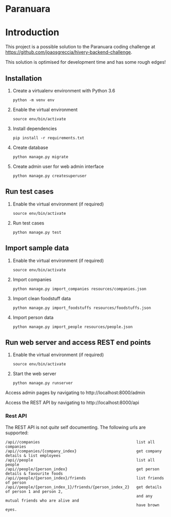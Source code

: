 # Paranuara

# Introduction

This project is a possible solution to the Paranuara coding challenge at
https://github.com/joaosgreccia/hivery-backend-challenge.

This solution is optimised for development time and has some rough edges!

## Installation

1. Create a virtualenv environment with Python 3.6

    `python -m venv env`

2. Enable the virtual environment

    `source env/bin/activate`

3. Install dependencies

    `pip install -r requirements.txt`

4. Create database

    `python manage.py migrate`

5. Create admin user for web admin interface

    `python manage.py createsuperuser`

## Run test cases

1. Enable the virtual environment (if required)

    `source env/bin/activate`

2. Run test cases

    `python manage.py test`

## Import sample data

1. Enable the virtual environment (if required)

    `source env/bin/activate`

2. Import companies

    `python manage.py import_companies resources/companies.json`

3. Import clean foodstuff data

    `python manage.py import_foodstuffs resources/foodstuffs.json`

4. Import person data

    `python manage.py import_people resources/people.json`

## Run web server and access REST end points

1. Enable the virtual environment (if required)

    `source env/bin/activate`

2. Start the web server

    `python manage.py runserver`

Access admin pages by navigating to http://localhost:8000/admin

Access the REST API by navigating to http://localhost:8000/api

### Rest API

The REST API is not *quite* self documenting. The following urls are supported:

    /api//companies                                          list all companies
    /api//companies/{company_index}                          get company details & list employees
    /api//people                                             list all people
    /api//people/{person_index}                              get person details & favourite foods
    /api//people/{person_index}/friends                      list friends of person
    /api//people/{person_index_1}/friends/{person_index_2}   get details of person 1 and person 2,
                                                             and any mutual friends who are alive and
                                                             have brown eyes.

    
